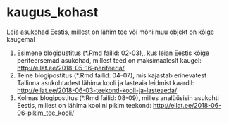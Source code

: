 # kaugus_kohast
Leia asukohad Eestis, millest on lähim tee või mõni muu objekt on kõige kaugemal 

1. Esimene blogipustitus (*.Rmd failid: 02-03),, kus leian Eestis kõige perifeersemad asukohad, millest teed on maksimaaleslt kaugel: http://eilat.ee/2018-05-16-perifeeria/
2. Teine blogipostitus (*.Rmd failid: 04-07), mis kajastab erinevatest Tallinna asukohtadest lähima kooli ja lasteaia leidmist kaardil: http://eilat.ee/2018-06-03-teekond-kooli-ja-lasteaeda/
3. Kolmas blogipostitus (*.Rmd failid: 08-09), milles analüüsisin asukohti Eestis, millest on lähima koolini pikim teekond: http://eilat.ee/2018-06-06-pikim_tee_kooli/
